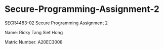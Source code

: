 # Secure-Programming-Assignment-2
SECR4483-02 Secure Programming Assignment 2 

Name: Ricky Tang Siet Hong

Matric Number: A20EC3008
